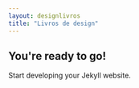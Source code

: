 ```yaml
---
layout: designlivros
title: "Livros de design"
---
```


## You're ready to go!

Start developing your Jekyll website.
